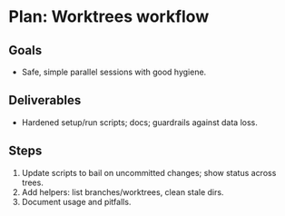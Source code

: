 # Plan: Worktrees workflow

## Goals

- Safe, simple parallel sessions with good hygiene.

## Deliverables

- Hardened setup/run scripts; docs; guardrails against data loss.

## Steps

1. Update scripts to bail on uncommitted changes; show status across trees.
2. Add helpers: list branches/worktrees, clean stale dirs.
3. Document usage and pitfalls.
